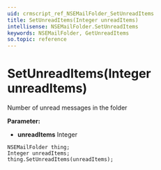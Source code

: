 ```yaml
---
uid: crmscript_ref_NSEMailFolder_SetUnreadItems
title: SetUnreadItems(Integer unreadItems)
intellisense: NSEMailFolder.SetUnreadItems
keywords: NSEMailFolder, GetUnreadItems
so.topic: reference
---
```


# SetUnreadItems(Integer unreadItems)

Number of unread messages in the folder

**Parameter:** 
* **unreadItems** Integer

```crmscript
NSEMailFolder thing;
Integer unreadItems;
thing.SetUnreadItems(unreadItems);
```

